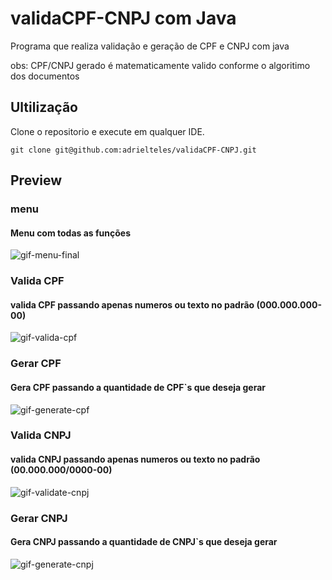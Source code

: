 # validaCPF-CNPJ com Java
Programa que realiza validação e geração de CPF e CNPJ com java

obs: CPF/CNPJ gerado é matematicamente valido conforme o algoritimo dos documentos

## Ultilização

Clone o repositorio e execute em qualquer IDE.
```
git clone git@github.com:adrielteles/validaCPF-CNPJ.git
```

## Preview

### menu
#### Menu com todas as funções 

![gif-menu-final](https://github.com/adrielteles/validaCPF-CNPJ/assets/51987683/5be4a7da-8cb5-492b-8d9f-220fc39d40c6)

### Valida CPF
#### valida CPF passando apenas numeros ou texto no padrão (000.000.000-00)

![gif-valida-cpf](https://github.com/adrielteles/validaCPF-CNPJ/assets/51987683/e62eabd5-78de-477f-9960-373a8c89c759)

### Gerar CPF
#### Gera CPF passando a quantidade de CPF`s que deseja gerar

![gif-generate-cpf](https://github.com/adrielteles/validaCPF-CNPJ/assets/51987683/54d9543a-0e9f-4c81-be03-d993bde6cbe2)

### Valida CNPJ
#### valida CNPJ passando apenas numeros ou texto no padrão (00.000.000/0000-00)

![gif-validate-cnpj](https://github.com/adrielteles/validaCPF-CNPJ/assets/51987683/1769a3f7-97bb-46ea-8999-e5ed81b6776a)

### Gerar CNPJ
#### Gera CNPJ passando a quantidade de CNPJ`s que deseja gerar

![gif-generate-cnpj](https://github.com/adrielteles/validaCPF-CNPJ/assets/51987683/137f4c54-dc9e-402e-879a-d6dd37245e7e)
